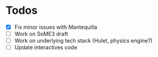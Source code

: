 # Todos

- [x] Fix minor issues with Mantequilla
- [ ] Work on SoME3 draft
- [ ] Work on underlying tech stack (Hulet, physics engine?)
- [ ] Update interactives code
